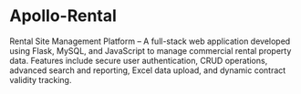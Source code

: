 # Apollo-Rental
Rental Site Management Platform – A full-stack web application developed using Flask, MySQL, and JavaScript to manage commercial rental property data. Features include secure user authentication, CRUD operations, advanced search and reporting, Excel data upload, and dynamic contract validity tracking. 
